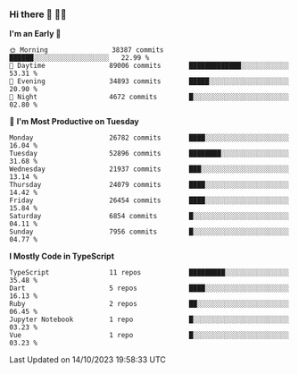 ### Hi there 👋 🧑‍💻



<!--START_SECTION:waka-->
**I'm an Early 🐤** 

```text
🌞 Morning                38387 commits       ██████░░░░░░░░░░░░░░░░░░░   22.99 % 
🌆 Daytime                89006 commits       █████████████░░░░░░░░░░░░   53.31 % 
🌃 Evening                34893 commits       █████░░░░░░░░░░░░░░░░░░░░   20.90 % 
🌙 Night                  4672 commits        █░░░░░░░░░░░░░░░░░░░░░░░░   02.80 % 
```
📅 **I'm Most Productive on Tuesday** 

```text
Monday                   26782 commits       ████░░░░░░░░░░░░░░░░░░░░░   16.04 % 
Tuesday                  52896 commits       ████████░░░░░░░░░░░░░░░░░   31.68 % 
Wednesday                21937 commits       ███░░░░░░░░░░░░░░░░░░░░░░   13.14 % 
Thursday                 24079 commits       ████░░░░░░░░░░░░░░░░░░░░░   14.42 % 
Friday                   26454 commits       ████░░░░░░░░░░░░░░░░░░░░░   15.84 % 
Saturday                 6854 commits        █░░░░░░░░░░░░░░░░░░░░░░░░   04.11 % 
Sunday                   7956 commits        █░░░░░░░░░░░░░░░░░░░░░░░░   04.77 % 
```


**I Mostly Code in TypeScript** 

```text
TypeScript               11 repos            █████████░░░░░░░░░░░░░░░░   35.48 % 
Dart                     5 repos             ████░░░░░░░░░░░░░░░░░░░░░   16.13 % 
Ruby                     2 repos             ██░░░░░░░░░░░░░░░░░░░░░░░   06.45 % 
Jupyter Notebook         1 repo              █░░░░░░░░░░░░░░░░░░░░░░░░   03.23 % 
Vue                      1 repo              █░░░░░░░░░░░░░░░░░░░░░░░░   03.23 % 
```




 Last Updated on 14/10/2023 19:58:33 UTC
<!--END_SECTION:waka-->


